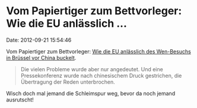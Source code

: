 Vom Papiertiger zum Bettvorleger: Wie die EU anlässlich \...
============================================================

Date: 2012-09-21 15:54:46

Vom Papiertiger zum Bettvorleger: [Wie die EU anlässlich des Wen-Besuchs
in Brüssel vor China
buckelt](http://tagesthemen.de/ausland/eu-china102.html).

> Die vielen Probleme wurde aber nur angedeutet. Und eine
> Pressekonferenz wurde nach chinesischem Druck gestrichen, die
> Übertragung der Reden unterbrochen.

Wisch doch mal jemand die Schleimspur weg, bevor da noch jemand
ausrutscht!
